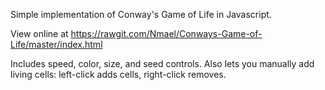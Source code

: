 Simple implementation of Conway's Game of Life in Javascript.

View online at https://rawgit.com/Nmael/Conways-Game-of-Life/master/index.html

Includes speed, color, size, and seed controls. Also lets you manually add living cells: left-click adds cells, right-click removes.

